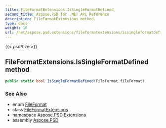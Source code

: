 ```yaml
---
title: FileFormatExtensions.IsSingleFormatDefined
second_title: Aspose.PSD for .NET API Reference
description: FileFormatExtensions method. 
type: docs
weight: 10
url: /net/aspose.psd.extensions/fileformatextensions/issingleformatdefined/
---
```

{{< psd/tize >}}
## FileFormatExtensions.IsSingleFormatDefined method

```csharp
public static bool IsSingleFormatDefined(FileFormat fileFormat)
```

### See Also

* enum [FileFormat](../../../aspose.psd/fileformat/)
* class [FileFormatExtensions](../)
* namespace [Aspose.PSD.Extensions](../../fileformatextensions/)
* assembly [Aspose.PSD](../../../)


